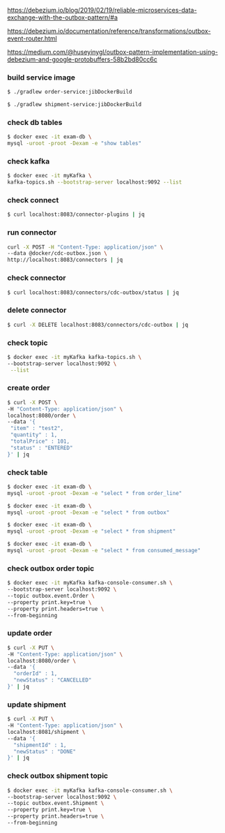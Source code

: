 https://debezium.io/blog/2019/02/19/reliable-microservices-data-exchange-with-the-outbox-pattern/#a

https://debezium.io/documentation/reference/transformations/outbox-event-router.html

https://medium.com/@huseyinygl/outbox-pattern-implementation-using-debezium-and-google-protobuffers-58b2bd80cc6c



### build service image

```bash
$ ./gradlew order-service:jibDockerBuild
```

```bash
$ ./gradlew shipment-service:jibDockerBuild
```

### check db tables

```bash
$ docker exec -it exam-db \
mysql -uroot -proot -Dexam -e "show tables"
```  

### check kafka 

```bash
$ docker exec -it myKafka \
kafka-topics.sh --bootstrap-server localhost:9092 --list
```  



### check connect

```bash
$ curl localhost:8083/connector-plugins | jq
```

### run connector

```bash
curl -X POST -H "Content-Type: application/json" \
--data @docker/cdc-outbox.json \
http://localhost:8083/connectors | jq
```  

### check connector

```bash
$ curl localhost:8083/connectors/cdc-outbox/status | jq
```

### delete connector

```bash
$ curl -X DELETE localhost:8083/connectors/cdc-outbox | jq
```

### check topic

```bash
$ docker exec -it myKafka kafka-topics.sh \
--bootstrap-server localhost:9092 \
 --list
```

### create order

```bash
$ curl -X POST \
-H "Content-Type: application/json" \
localhost:8080/order \
--data '{
 "item" : "test2",
 "quantity" : 1,
 "totalPrice" : 101,
 "status" : "ENTERED"
}' | jq
```

### check table

```bash
$ docker exec -it exam-db \
mysql -uroot -proot -Dexam -e "select * from order_line"
```

```bash
$ docker exec -it exam-db \
mysql -uroot -proot -Dexam -e "select * from outbox"
```

```bash
$ docker exec -it exam-db \
mysql -uroot -proot -Dexam -e "select * from shipment"
```

```bash
$ docker exec -it exam-db \
mysql -uroot -proot -Dexam -e "select * from consumed_message"
```

### check outbox order topic

```bash
$ docker exec -it myKafka kafka-console-consumer.sh \
--bootstrap-server localhost:9092 \
--topic outbox.event.Order \
--property print.key=true \
--property print.headers=true \
--from-beginning 
```  



### update order

```bash
$ curl -X PUT \
-H "Content-Type: application/json" \
localhost:8080/order \
--data '{
  "orderId" : 1,
  "newStatus" : "CANCELLED"
}' | jq
```

### update shipment

```bash
$ curl -X PUT \
-H "Content-Type: application/json" \
localhost:8081/shipment \
--data '{
  "shipmentId" : 1,
  "newStatus" : "DONE"
}' | jq
```

### check outbox shipment topic


```bash
$ docker exec -it myKafka kafka-console-consumer.sh \
--bootstrap-server localhost:9092 \
--topic outbox.event.Shipment \
--property print.key=true \
--property print.headers=true \
--from-beginning 
```  